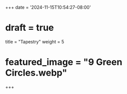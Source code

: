 +++
date = '2024-11-15T10:54:27-08:00'
# draft = true
title = "Tapestry"
weight = 5
# featured_image = "9 Green Circles.webp"
+++

